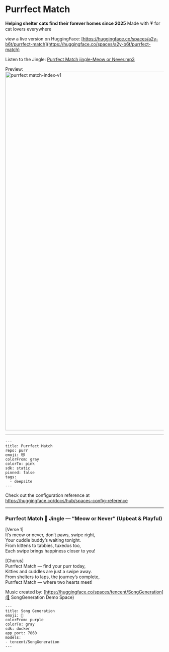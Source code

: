 # Purrfect Match

**Helping shelter cats find their forever homes since 2025**
Made with 💗 for cat lovers everywhere

view a live version on HuggingFace: [https://huggingface.co/spaces/a2y-b6t/purrfect-match](https://huggingface.co/spaces/a2y-b6t/purrfect-match)

Listen to the Jingle:
[Purrfect Match jingle-Meow or Never.mp3](https://github.com/user-attachments/files/22398409/Purrfect.Match.jingle-Meow.or.Never.mp3)

Preview:
<img width="1458" height="1135" alt="purrfect match-index-v1" src="https://github.com/user-attachments/assets/6a1787d3-b6a5-4ef9-a2ac-ba7f0303af5e" />

----

```
---
title: Purrfect Match
repo: purr
emoji: 😻
colorFrom: gray
colorTo: pink
sdk: static
pinned: false
tags:
  - deepsite
---
```

Check out the configuration reference at https://huggingface.co/docs/hub/spaces-config-reference

----

### Purrfect Match 🎵 Jingle — “Meow or Never” (Upbeat & Playful)

[Verse 1]</br>
It’s meow or never, don’t paws, swipe right,</br>
Your cuddle buddy’s waiting tonight.</br>
From kittens to tabbies, tuxedos too,</br>
Each swipe brings happiness closer to you!</br>

[Chorus]</br>
Purrfect Match — find your purr today,</br>
Kitties and cuddles are just a swipe away.</br>
From shelters to laps, the journey’s complete,</br>
Purrfect Match — where two hearts meet!</br>

Music created by: [https://huggingface.co/spaces/tencent/SongGeneration](🎵 SongGeneration Demo Space)

  ```
---
title: Song Generation
emoji: 🎵
colorFrom: purple
colorTo: gray
sdk: docker
app_port: 7860
models:
- tencent/SongGeneration
---
```
